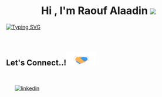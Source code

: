 
<h1 align="center"><b>Hi , I'm Raouf Alaadin </b><img src="https://media.giphy.com/media/hvRJCLFzcasrR4ia7z/giphy.gif" width="35"></h1>



[![Typing SVG](https://readme-typing-svg.herokuapp.com?font=Fira+Code&weight=600&duration=4000&pause=1000&color=EDF723&center=true&vCenter=true&width=435&lines=Self-taught+Back-End+Developer;ITI+9+month+scholarship+student;Active+Learner%2FResearcher)](https://git.io/typing-svg)



<br>

<p align="center">


## <b> Let's Connect..!</b><img src="https://github.com/0xAbdulKhalid/0xAbdulKhalid/raw/main/assets/mdImages/handshake.gif" width ="80">
<br>
<div align='left'>

<ul>


<a href="https://www.linkedin.com/in/raoufalaadin/" target="_blank">
<img src="https://img.shields.io/badge/linkedin: RaoufAlaadin-%2300acee.svg?color=405DE6&style=for-the-badge&logo=linkedin&logoColor=white" alt=linkedin style="margin-bottom: 5px;"/>
</a>



</ul>
</div>

